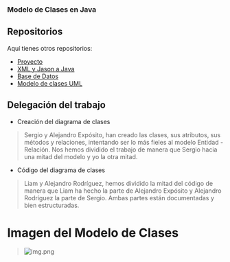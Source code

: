 ### Modelo de Clases en Java

##  Repositorios 
Aquí tienes otros repositorios:
- [Proyecto](https://github.com/Proyecto1k2024Grupo6/Proyecto)
- [XML y Jason a Java](https://github.com/Proyecto1k2024Grupo6/XML-y-Jason-a-Java)
- [Base de Datos](https://github.com/Proyecto1k2024Grupo6/Base-de-datos) 
- [Modelo de clases UML](https://github.com/Proyecto1k2024Grupo6/Modelo-de-Clases-UML) 



## Delegación del trabajo
* Creación del diagrama de clases
> Sergio y Alejandro Expósito, han creado las clases, sus atributos, sus métodos y relaciones, intentando ser lo más fieles al modelo Entidad - Relación.
> Nos hemos dividido el trabajo de manera que Sergio hacia una mitad del modelo y yo la otra mitad.
* Código del diagrama de clases
> Liam y Alejandro Rodríguez, hemos dividido la mitad del código de manera que Liam ha hecho la parte de Alejandro Expósito y Alejandro Rodríguez la parte de Sergio.
> Ambas partes están documentadas y bien estructuradas.
# Imagen del Modelo de Clases
>![img.png](img.png)
